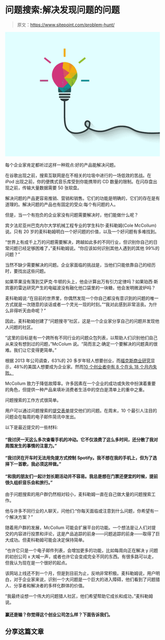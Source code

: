 # 问题搜索:解决发现问题的问题

> 原文：<https://www.sitepoint.com/problem-hunt/>

![](img/9f76b6097085ceddbe0b1a93d69e0947.png)

每个企业家肯定都听过这样一种观点:好的产品能解决问题。

在谷歌出现之前，搜索互联网是在不相关的垃圾中进行的一场低效的苦战。在 iPod 出现之前，你的便携式音乐库受到你能携带的 CD 数量的限制。在闪存盘出现之前，传输大量数据需要 50 张软盘。

解决问题的产品更容易推销、营销和销售。它们的功能是明确的，它们的存在是有道理的。解决问题的产品也有固定的受众:每个有问题的人。

但是，当一个有抱负的企业家没有问题需要解决时，他们能做什么呢？

宾夕法尼亚州巴克内尔大学机械工程专业的学生科尔·麦科勒姆(Cole McCollum)说。只有 20 岁的麦科勒姆明白一个好问题的价值，以及一个好问题有多难找到。

“世界上有成千上万的问题需要解决，跨越如此多的不同行业，但识别你自己的日常问题已经足够困难了，”麦科勒姆说。“你应该如何识别其他人遇到的其他 99%的问题？”

当然不缺少需要解决的问题。企业家面临的挑战是，当他们只能依靠自己的经历时，要找出这些问题。

如果苹果没有落到艾萨克·牛顿的头上，他会计算出万有引力定律吗？如果珀西·斯宾塞的雷达研究产生的电磁波没有融化他口袋里的一块糖，他会发明微波炉吗？

麦科勒姆说:“在目前的世界里，你偶然发现一个你自己都没有意识到的问题的唯一方式就是一次随意的谈话或者一个灵光一现的时刻。”“我对此感到非常沮丧。为什么非得听天由命呢？”

因此，麦科勒姆创建了“问题搜寻”社区，这是一个企业家分享自己的问题并发现他人问题的社区。

“这里的目标是有一个跨所有不同行业的问题众包列表，以帮助人们识别他们自己从来没有想到过的问题，”McColum 说。“简而言之:确定一个要解决的问题真的很难。我们让它变得更简单。”

根据 2013 年公司调查，63%的 20 多岁年轻人想要创业，而[福克斯商业研究](http://smallbusiness.foxbusiness.com/entrepreneurs/2013/06/19/who-wants-to-be-entrepreneur-48-americans-that-who/)显示，48%的美国人想要成为企业家。然而[10 个创业者中有 8 个在头 18 个月内失败。](http://www.forbes.com/sites/ericwagner/2013/09/12/five-reasons-8-out-of-10-businesses-fail/)

McCollum 致力于降低故障率。许多因素在一个企业的成功或失败中扮演着重要的角色，但提供一种产品来填补消费者生活中的空白是清单上的重中之重。

问题搜索的工作方式很简单。

用户可以通过问题搜索的[提交表单](https://docs.google.com/forms/d/1a_J9uD6iu_K9IHta1nmFu1hftns-b1Qb8VXhSfX1yQk/viewform)提交他们的问题。在周末，10 个最引人注目的问题会在每周的电子邮件简讯中发出。

以下是最近提交的一些材料:

#### “我讨厌一天这么多次查看手机的冲动。它不仅浪费了这么多时间，还分散了我对周围发生的事情的注意力。”

#### “我讨厌在开车时无法用免提方式控制 Spotify。我不想在我的手机上，但为了选择下一首歌，我必须这样做。”

#### “和我的朋友们一起计划长期活动并不容易。我总是想在门票还便宜的时候，提前很久组织音乐会和旅行。”

由于问题搜索的用户群仍然相对较小，麦科勒姆一直在自己做大量的问题搜索工作。

他与许多不同行业的人聊天，问他们:“你每天面临或注意到什么问题，你希望有一个解决方案？”

随着用户群的发展，McCollum 可能会扩展平台的功能。一个想法是让人们对提交的内容进行投票和评论，这是产品追踪的前身——问题追踪的前身——取得了巨大成功。但麦科勒姆可能会决定保持简单。

“也许它只是一个电子邮件列表，会增加更多的功能，比如每周向正在解决 y 问题的初创公司 x 大喊一声，或者也许它会变成完全不同的东西。有很多路可以走，但我认为现在是一个很好的起点。

该网站上线还不到一个月，但是到目前为止，反响非常积极。麦科勒姆说，用户明白，对于企业家来说，识别一个大问题是一个巨大的进入障碍，他们看到了问题猎人、分享者和解决者的多样化群体的价值。

“我最终设想一个伟大的问题猎人社区，他们希望帮助它成长和成功，”麦科勒姆说。

#### 赢还是输？你觉得这个创业公司怎么样？下面告诉我们。

## 分享这篇文章